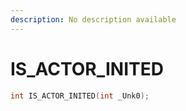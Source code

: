 ```yaml
---
description: No description available 
---
```


# IS_ACTOR_INITED

```cpp
int IS_ACTOR_INITED(int _Unk0);
```